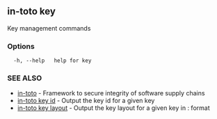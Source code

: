 ## in-toto key

Key management commands

### Options

```
  -h, --help   help for key
```

### SEE ALSO

* [in-toto](in-toto.md)	 - Framework to secure integrity of software supply chains
* [in-toto key id](in-toto_key_id.md)	 - Output the key id for a given key
* [in-toto key layout](in-toto_key_layout.md)	 - Output the key layout for a given key in <KEYID>: <KEYOBJ> format

